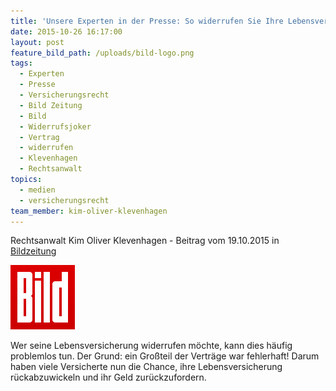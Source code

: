 ```yaml
---
title: 'Unsere Experten in der Presse: So widerrufen Sie Ihre Lebensversicherung'
date: 2015-10-26 16:17:00
layout: post
feature_bild_path: /uploads/bild-logo.png
tags:
  - Experten
  - Presse
  - Versicherungsrecht
  - Bild Zeitung
  - Bild
  - Widerrufsjoker
  - Vertrag
  - widerrufen
  - Klevenhagen
  - Rechtsanwalt
topics:
  - medien
  - versicherungsrecht
team_member: kim-oliver-klevenhagen
---
```



Rechtsanwalt Kim Oliver Klevenhagen - Beitrag vom 19.10.2015 in [Bildzeitung](http://www.bild.de/bild-plus/ratgeber/verbrauchertipps/lebensversicherung/bild-gibt-tipps-zum-widerruf-43060004,var=x,view=conversionToLogin.bild.html "Link: http://www.bild.de/bild-plus/ratgeber/verbrauchertipps/lebensversicherung/bild-gibt-tipps-zum-widerruf-43060004,var=x,view=conversionToLogin.bild.html")

![BILD Logo - Fremde Marke](/uploads/versions/bild-logo---x----103-103x---.png)

Wer seine Lebensversicherung widerrufen m&ouml;chte, kann dies h&auml;ufig problemlos tun. Der Grund: ein Gro&szlig;teil der Vertr&auml;ge war fehlerhaft! Darum haben viele Versicherte nun die Chance, ihre Lebensversicherung r&uuml;ckabzuwickeln und ihr Geld zur&uuml;ckzufordern.